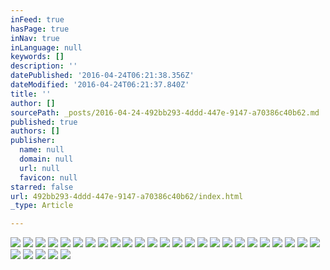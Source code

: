 ```yaml
---
inFeed: true
hasPage: true
inNav: true
inLanguage: null
keywords: []
description: ''
datePublished: '2016-04-24T06:21:38.356Z'
dateModified: '2016-04-24T06:21:37.840Z'
title: ''
author: []
sourcePath: _posts/2016-04-24-492bb293-4ddd-447e-9147-a70386c40b62.md
published: true
authors: []
publisher:
  name: null
  domain: null
  url: null
  favicon: null
starred: false
url: 492bb293-4ddd-447e-9147-a70386c40b62/index.html
_type: Article

---
```

![](https://the-grid-user-content.s3-us-west-2.amazonaws.com/d922ae04-3e8b-4df7-a8ae-a757c78a8c05.jpg)
![](https://the-grid-user-content.s3-us-west-2.amazonaws.com/065852d3-218d-4084-8cd3-a8f4ba948269.jpg)
![](https://the-grid-user-content.s3-us-west-2.amazonaws.com/f099eef1-cb1c-4a33-9d36-a98c15ec56b3.jpg)
![](https://the-grid-user-content.s3-us-west-2.amazonaws.com/42255e31-d915-4827-84a5-c71c136a0352.jpg)
![](https://the-grid-user-content.s3-us-west-2.amazonaws.com/d2bdb347-2dfe-49d2-b07a-39ef6b135653.jpg)
![](https://the-grid-user-content.s3-us-west-2.amazonaws.com/78e69a33-7357-42fc-b071-8cd10dddbbb2.jpg)
![](https://the-grid-user-content.s3-us-west-2.amazonaws.com/39d17855-dc2b-4041-8442-e7dd57c1f9ce.jpg)
![](https://the-grid-user-content.s3-us-west-2.amazonaws.com/617369a6-ad94-4246-a174-a1005cf6a937.jpg)
![](https://the-grid-user-content.s3-us-west-2.amazonaws.com/ccefb5bc-2fed-4744-8091-bc432d7d7706.jpg)
![](https://the-grid-user-content.s3-us-west-2.amazonaws.com/37f2d934-28ad-42bb-b8fe-7542086f2986.jpg)
![](https://the-grid-user-content.s3-us-west-2.amazonaws.com/7df5f39e-20c4-4a0b-8607-e745cd58bb3a.jpg)
![](https://the-grid-user-content.s3-us-west-2.amazonaws.com/b6f8c800-bcb3-4f05-b8be-42499bcb7567.jpg)
![](https://the-grid-user-content.s3-us-west-2.amazonaws.com/a921a0b0-a441-4b78-bf6c-ef764bbc57f8.jpg)
![](https://the-grid-user-content.s3-us-west-2.amazonaws.com/c840ba59-f4e9-4b43-af77-a0b47b701bd2.jpg)
![](https://the-grid-user-content.s3-us-west-2.amazonaws.com/9fd0095c-a761-4f4b-84ef-f27fec1db61d.jpg)
![](https://the-grid-user-content.s3-us-west-2.amazonaws.com/062197b5-4860-41d1-93c3-32ba48b4ab68.jpg)
![](https://the-grid-user-content.s3-us-west-2.amazonaws.com/100b742f-135a-4041-97ce-c2e61f42a205.jpg)
![](https://the-grid-user-content.s3-us-west-2.amazonaws.com/a5abcda5-8a7e-4bb2-a91b-648870e3c3c8.jpg)
![](https://the-grid-user-content.s3-us-west-2.amazonaws.com/88a5414c-9c87-4d0c-b942-58e87f165cf5.jpg)
![](https://the-grid-user-content.s3-us-west-2.amazonaws.com/d7e2479c-013c-4330-adf0-ac5776b7e2ef.jpg)
![](https://the-grid-user-content.s3-us-west-2.amazonaws.com/6e9425c2-bc0e-4562-b9ac-fcbbdde52f3c.jpg)
![](https://the-grid-user-content.s3-us-west-2.amazonaws.com/9540f8f9-1b0c-4dae-8170-d701c78eefeb.jpg)
![](https://the-grid-user-content.s3-us-west-2.amazonaws.com/d71e9ae5-7600-4611-b4f5-1cd26acee33c.jpg)
![](https://the-grid-user-content.s3-us-west-2.amazonaws.com/2d2cd149-c41b-4086-a4ec-2f58fe459437.jpg)
![](https://the-grid-user-content.s3-us-west-2.amazonaws.com/e043ebda-5880-4ca5-b1d8-78644681b84d.jpg)
![](https://the-grid-user-content.s3-us-west-2.amazonaws.com/ebea818b-51f3-44a6-ad36-69b039369e8e.jpg)
![](https://the-grid-user-content.s3-us-west-2.amazonaws.com/95d2fced-caad-40df-a5ee-0b22a89fb5e4.jpg)
![](https://the-grid-user-content.s3-us-west-2.amazonaws.com/898f8372-2be1-4314-9be6-bf2613eaf224.jpg)
![](https://the-grid-user-content.s3-us-west-2.amazonaws.com/1abb96fe-deb1-461a-8918-fea6326adfaa.jpg)
![](https://the-grid-user-content.s3-us-west-2.amazonaws.com/56ecc296-fcbf-46ea-b269-16c964b0e12c.jpg)
